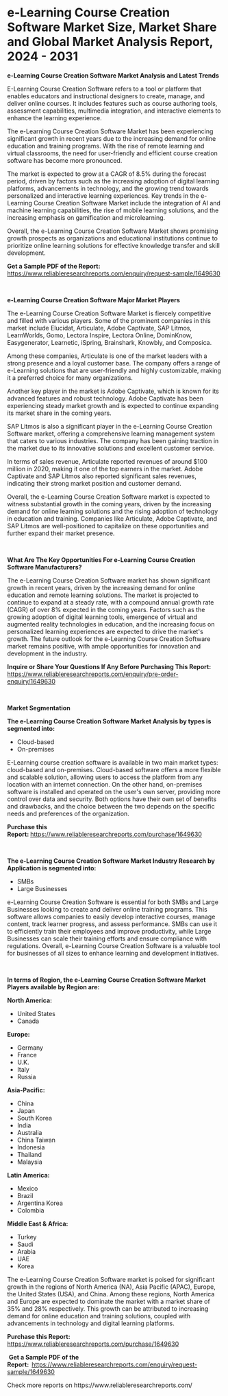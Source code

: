 <p><h1>e-Learning Course Creation Software Market Size, Market Share and Global Market Analysis Report, 2024 - 2031</h1></p><p><strong>e-Learning Course Creation Software Market Analysis and Latest Trends</strong></p>
<p><p>E-Learning Course Creation Software refers to a tool or platform that enables educators and instructional designers to create, manage, and deliver online courses. It includes features such as course authoring tools, assessment capabilities, multimedia integration, and interactive elements to enhance the learning experience.</p><p>The e-Learning Course Creation Software Market has been experiencing significant growth in recent years due to the increasing demand for online education and training programs. With the rise of remote learning and virtual classrooms, the need for user-friendly and efficient course creation software has become more pronounced.</p><p>The market is expected to grow at a CAGR of 8.5% during the forecast period, driven by factors such as the increasing adoption of digital learning platforms, advancements in technology, and the growing trend towards personalized and interactive learning experiences. Key trends in the e-Learning Course Creation Software Market include the integration of AI and machine learning capabilities, the rise of mobile learning solutions, and the increasing emphasis on gamification and microlearning.</p><p>Overall, the e-Learning Course Creation Software Market shows promising growth prospects as organizations and educational institutions continue to prioritize online learning solutions for effective knowledge transfer and skill development.</p></p>
<p><strong>Get a Sample PDF of the Report:&nbsp;</strong> <a href="https://www.reliableresearchreports.com/enquiry/request-sample/1649630">https://www.reliableresearchreports.com/enquiry/request-sample/1649630</a></p>
<p>&nbsp;</p>
<p><strong>e-Learning Course Creation Software Major Market Players</strong></p>
<p><p>The e-Learning Course Creation Software Market is fiercely competitive and filled with various players. Some of the prominent companies in this market include Elucidat, Articulate, Adobe Captivate, SAP Litmos, LearnWorlds, Gomo, Lectora Inspire, Lectora Online, DominKnow, Easygenerator, Learnetic, iSpring, Brainshark, Knowbly, and Composica.</p><p>Among these companies, Articulate is one of the market leaders with a strong presence and a loyal customer base. The company offers a range of e-Learning solutions that are user-friendly and highly customizable, making it a preferred choice for many organizations.</p><p>Another key player in the market is Adobe Captivate, which is known for its advanced features and robust technology. Adobe Captivate has been experiencing steady market growth and is expected to continue expanding its market share in the coming years.</p><p>SAP Litmos is also a significant player in the e-Learning Course Creation Software market, offering a comprehensive learning management system that caters to various industries. The company has been gaining traction in the market due to its innovative solutions and excellent customer service.</p><p>In terms of sales revenue, Articulate reported revenues of around $100 million in 2020, making it one of the top earners in the market. Adobe Captivate and SAP Litmos also reported significant sales revenues, indicating their strong market position and customer demand.</p><p>Overall, the e-Learning Course Creation Software market is expected to witness substantial growth in the coming years, driven by the increasing demand for online learning solutions and the rising adoption of technology in education and training. Companies like Articulate, Adobe Captivate, and SAP Litmos are well-positioned to capitalize on these opportunities and further expand their market presence.</p></p>
<p>&nbsp;</p>
<p><strong>What Are The Key Opportunities For e-Learning Course Creation Software Manufacturers?</strong></p>
<p><p>The e-Learning Course Creation Software market has shown significant growth in recent years, driven by the increasing demand for online education and remote learning solutions. The market is projected to continue to expand at a steady rate, with a compound annual growth rate (CAGR) of over 8% expected in the coming years. Factors such as the growing adoption of digital learning tools, emergence of virtual and augmented reality technologies in education, and the increasing focus on personalized learning experiences are expected to drive the market's growth. The future outlook for the e-Learning Course Creation Software market remains positive, with ample opportunities for innovation and development in the industry.</p></p>
<p><strong>Inquire or Share Your Questions If Any Before Purchasing This Report:</strong> <a href="https://www.reliableresearchreports.com/enquiry/pre-order-enquiry/1649630">https://www.reliableresearchreports.com/enquiry/pre-order-enquiry/1649630</a></p>
<p>&nbsp;</p>
<p><strong>Market Segmentation</strong></p>
<p><strong>The e-Learning Course Creation Software Market Analysis by types is segmented into:</strong></p>
<p><ul><li>Cloud-based</li><li>On-premises</li></ul></p>
<p><p>E-Learning course creation software is available in two main market types: cloud-based and on-premises. Cloud-based software offers a more flexible and scalable solution, allowing users to access the platform from any location with an internet connection. On the other hand, on-premises software is installed and operated on the user's own server, providing more control over data and security. Both options have their own set of benefits and drawbacks, and the choice between the two depends on the specific needs and preferences of the organization.</p></p>
<p><strong>Purchase this Report:&nbsp;</strong><a href="https://www.reliableresearchreports.com/purchase/1649630">https://www.reliableresearchreports.com/purchase/1649630</a></p>
<p>&nbsp;</p>
<p><strong>The e-Learning Course Creation Software Market Industry Research by Application is segmented into:</strong></p>
<p><ul><li>SMBs</li><li>Large Businesses</li></ul></p>
<p><p>e-Learning Course Creation Software is essential for both SMBs and Large Businesses looking to create and deliver online training programs. This software allows companies to easily develop interactive courses, manage content, track learner progress, and assess performance. SMBs can use it to efficiently train their employees and improve productivity, while Large Businesses can scale their training efforts and ensure compliance with regulations. Overall, e-Learning Course Creation Software is a valuable tool for businesses of all sizes to enhance learning and development initiatives.</p></p>
<p>&nbsp;</p>
<p><strong>In terms of Region, the e-Learning Course Creation Software Market Players available by Region are:</strong></p>
<p>
    <p> <strong> North America: </strong>
        <ul>
            <li>United States</li>
            <li>Canada</li>
        </ul>
        </p> 
    <p> <strong> Europe: </strong>
        <ul>
            <li>Germany</li>
            <li>France</li>
            <li>U.K.</li>
            <li>Italy</li>
            <li>Russia</li>
        </ul>
        </p> 
    <p> <strong> Asia-Pacific: </strong>
        <ul>
            <li>China</li>
            <li>Japan</li>
            <li>South Korea</li>
            <li>India</li>
            <li>Australia</li>
            <li>China Taiwan</li>
            <li>Indonesia</li>
            <li>Thailand</li>
            <li>Malaysia</li>
        </ul>
        </p> 
    <p> <strong> Latin America: </strong>
        <ul>
            <li>Mexico</li>
            <li>Brazil</li>
            <li>Argentina Korea</li>
            <li>Colombia</li>
        </ul>
        </p> 
    <p> <strong> Middle East & Africa: </strong>
        <ul>
            <li>Turkey</li>
            <li>Saudi</li>
            <li>Arabia</li>
            <li>UAE</li>
            <li>Korea</li>
        </ul>
    </p>
    </p>
<p><p>The e-Learning Course Creation Software market is poised for significant growth in the regions of North America (NA), Asia Pacific (APAC), Europe, the United States (USA), and China. Among these regions, North America and Europe are expected to dominate the market with a market share of 35% and 28% respectively. This growth can be attributed to increasing demand for online education and training solutions, coupled with advancements in technology and digital learning platforms.</p></p>
<p><strong>Purchase this Report: </strong><a href="https://www.reliableresearchreports.com/purchase/1649630">https://www.reliableresearchreports.com/purchase/1649630</a></p>
<p>&nbsp;<strong>Get a Sample PDF of the Report:&nbsp;&nbsp;</strong><a href="https://www.reliableresearchreports.com/enquiry/request-sample/1649630">https://www.reliableresearchreports.com/enquiry/request-sample/1649630</a></p>
<p><strong></strong></p>
<p>Check more reports on https://www.reliableresearchreports.com/</p>